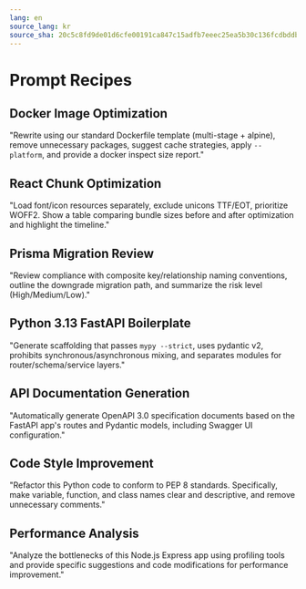 ```yaml
---
lang: en
source_lang: kr
source_sha: 20c5c8fd9de01d6cfe00191ca847c15adfb7eeec25ea5b30c136fcdbddbca3d8
---
```

# Prompt Recipes

## Docker Image Optimization
"Rewrite using our standard Dockerfile template (multi-stage + alpine), remove unnecessary packages, suggest cache strategies, apply `--platform`, and provide a docker inspect size report."

## React Chunk Optimization
"Load font/icon resources separately, exclude unicons TTF/EOT, prioritize WOFF2. Show a table comparing bundle sizes before and after optimization and highlight the timeline."

## Prisma Migration Review
"Review compliance with composite key/relationship naming conventions, outline the downgrade migration path, and summarize the risk level (High/Medium/Low)."

## Python 3.13 FastAPI Boilerplate
"Generate scaffolding that passes `mypy --strict`, uses pydantic v2, prohibits synchronous/asynchronous mixing, and separates modules for router/schema/service layers."

## API Documentation Generation
"Automatically generate OpenAPI 3.0 specification documents based on the FastAPI app's routes and Pydantic models, including Swagger UI configuration."

## Code Style Improvement
"Refactor this Python code to conform to PEP 8 standards.  Specifically, make variable, function, and class names clear and descriptive, and remove unnecessary comments."

## Performance Analysis
"Analyze the bottlenecks of this Node.js Express app using profiling tools and provide specific suggestions and code modifications for performance improvement."
